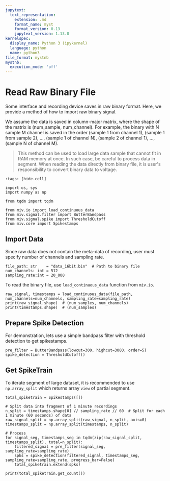 ```yaml
---
jupytext:
  text_representation:
    extension: .md
    format_name: myst
    format_version: 0.13
    jupytext_version: 1.13.8
kernelspec:
  display_name: Python 3 (ipykernel)
  language: python
  name: python3
file_format: mystnb
mystnb:
  execution_mode: 'off'
---
```


# Read Raw Binary File

Some interface and recording device saves in raw binary format. Here, we provide a method of how to import raw binary signal.

We assume the data is saved in column-major matrix, where the shape of the matrix is (num_sample, num_channel).
For example, the binary with N sample M channel is saved in the order (sample 1 from channel 1), (sample 1 from sample 2), ..., (sample 1 of channel N), (sample 2 of channel 1), ..., (sample N of channel M).

> This method can be used to load large data sample that cannot fit in RAM memory at once. In such case, be careful to process data in segment.
> When reading the data directly from binary file, it is user's responsibility to convert binary data to voltage.

```{code-cell} ipython3
:tags: [hide-cell]

import os, sys
import numpy as np

from tqdm import tqdm

from miv.io import load_continuous_data
from miv.signal.filter import ButterBandpass
from miv.signal.spike import ThresholdCutoff
from miv.core import Spikestamps
```

## Import Data

Since raw data does not contain the meta-data of recording, user must specify number of channels and sampling rate.

```{code-cell} ipython3
file_path: str    = "data_16bit.bin"  # Path to binary file
num_channels: int = 512
sampling_rate:int = 20_000
```

To read the binary file, use `load_continuous_data` function from `miv.io`.

```{code-cell} ipython3
raw_signal, timestamps = load_continuous_data(file_path, num_channels=num_channels, sampling_rate=sampling_rate)
print(raw_signal.shape)  # (num_samples, num_channels)
print(timestamps.shape)  # (num_samples)
```

## Prepare Spike Detection

For demonstration, lets use a simple bandpass filter with threshold detection to get spikestamps.

```{code-cell} ipython3
pre_filter = ButterBandpass(lowcut=300, highcut=3000, order=5)
spike_detection = ThresholdCutoff()
```

## Get SpikeTrain

To iterate segment of large dataset, it is recommended to use `np.array_split` which returns array `view` of partial segment.

```{code-cell} ipython3
total_spiketrain = Spikestamps([])

# Split data into fragment of 1 minute recordings
n_split = timestamps.shape[0] // sampling_rate // 60  # Split for each 1 minute (60 seconds) of data
raw_signal_split = np.array_split(raw_signal, n_split, axis=0)
timestamps_split = np.array_split(timestamps, n_split)

# Process
for signal_seg, timestamps_seg in tqdm(zip(raw_signal_split, timestamps_split), total=n_split):
    filtered_signal = pre_filter(signal_seg, sampling_rate=sampling_rate)
    spks = spike_detection(filtered_signal, timestamps_seg, sampling_rate=sampling_rate, progress_bar=False)
    total_spiketrain.extend(spks)

print(total_spiketrain.get_count())
```
